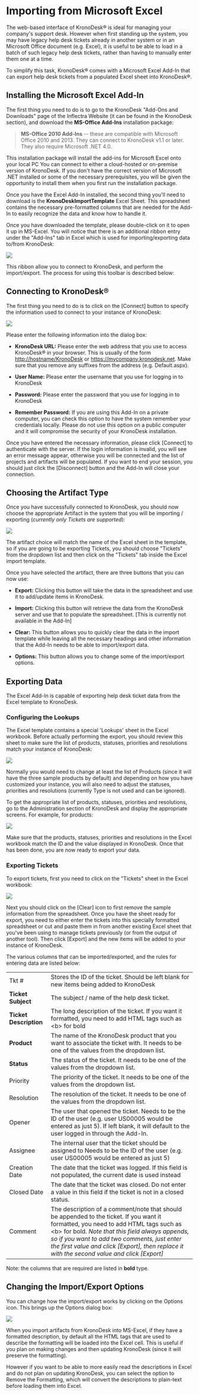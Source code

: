 #  Importing from Microsoft Excel

The web-based interface of KronoDesk® is ideal for managing your
company's support desk. However when first standing up the system, you
may have legacy help desk tickets already in another system or in an
Microsoft Office document (e.g. Excel), it is useful to be able to load
in a batch of such legacy help desk tickets, rather than having to
manually enter them one at a time.

To simplify this task, KronoDesk® comes with a Microsoft Excel Add-In
that can export help desk tickets from a populated Excel sheet into
KronoDesk®.

## Installing the Microsoft Excel Add-In

The first thing you need to do is to go to the KronoDesk "Add-Ons and
Downloads" page of the Inflectra Website (it can be found in the
KronoDesk section), and download the **MS-Office Add-Ins** installation
package:

> **MS-Office 2010 Add-Ins** -- these are compatible with Microsoft Office
2010 and 2013. They can connect to KronoDesk v1.1 or later. They also
require Microsoft .NET 4.0.

This installation package will install the add-ins for Microsoft Excel
onto your local PC You can connect to either a cloud-hosted or
on-premise version of KronoDesk. If you don't have the correct version
of Microsoft .NET installed or some of the necessary prerequisites, you
will be given the opportunity to install them when you first run the
installation package.

Once you have the Excel Add-In installed, the second thing you'll need
to download is the **KronoDeskImportTemplate** Excel Sheet. This
spreadsheet contains the necessary pre-formatted columns that are needed
for the Add-In to easily recognize the data and know how to handle it.

Once you have downloaded the template, please double-click on it to open
it up in MS-Excel. You will notice that there is an additional ribbon
entry under the "Add-Ins" tab in Excel which is used for
importing/exporting data to/from KronoDesk:

![](img/Importing_from_Microsoft_Excel_3.png)




This ribbon allow you to connect to KronoDesk, and perform the
import/export. The process for using this toolbar is described below:

## Connecting to KronoDesk®

The first thing you need to do is to click on the \[Connect\] button to
specify the information used to connect to your instance of KronoDesk:

![](img/Importing_from_Microsoft_Excel_4.png)




Please enter the following information into the dialog box:

-   **KronoDesk URL:** Please enter the web address that you use to
access KronoDesk® in your browser. This is usually of the form
<http://hostname/KronoDesk> or <https://mycompany.kronodesk.net>.
Make sure that you remove any suffixes from the address (e.g.
Default.aspx).

-   **User Name:** Please enter the username that you use for logging in
to KronoDesk

-   **Password:** Please enter the password that you use for logging in
to KronoDesk

-   **Remember Password:** If you are using this Add-In on a private
computer, you can check this option to have the system remember your
credentials locally. Please do not use this option on a public
computer and it will compromise the security of your KronoDesk
installation.

Once you have entered the necessary information, please click
\[Connect\] to authenticate with the server. If the login information is
invalid, you will see an error message appear, otherwise you will be
connected and the list of projects and artifacts will be populated. If
you want to end your session, you should just click the \[Disconnect\]
button and the Add-In will close your connection.

## Choosing the Artifact Type

Once you have successfully connected to KronoDesk, you should now choose
the appropriate Artifact in the system that you will be importing /
exporting (*currently only Tickets are supported*):

![](img/Importing_from_Microsoft_Excel_5.png)




The artifact choice will match the name of the Excel sheet in the
template, so if you are going to be exporting Tickets, you should choose
"Tickets" from the dropdown list and then click on the "Tickets" tab
inside the Excel import template.

Once you have selected the artifact, there are three buttons that you
can now use:

-   **Export:** Clicking this button will take the data in the
spreadsheet and use it to add/update items in KronoDesk.

-   **Import:** Clicking this button will retrieve the data from the
KronoDesk server and use that to populate the spreadsheet. \[This is
currently not available in the Add-In\]

-   **Clear:** This button allows you to quickly clear the data in the
import template while leaving all the necessary headings and other
information that the Add-In needs to be able to import/export data.

-   **Options:** This button allows you to change some of the
import/export options.

## Exporting Data

The Excel Add-In is capable of exporting help desk ticket data from the
Excel template to KronoDesk.

### Configuring the Lookups

The Excel template contains a special 'Lookups' sheet in the Excel
workbook. Before actually performing the export, you should review this
sheet to make sure the list of products, statuses, priorities and
resolutions match your instance of KronoDesk:

![](img/Importing_from_Microsoft_Excel_6.png)




Normally you would need to change at least the list of Products (since
it will have the three sample products by default) and depending on how
you have customized your instance, you will also need to adjust the
statuses, priorities and resolutions (currently Type is not used and can
be ignored).

To get the appropriate list of products, statuses, priorities and
resolutions, go to the Administration section of KronoDesk and display
the appropriate screens. For example, for products:

![](img/Importing_from_Microsoft_Excel_7.png)




Make sure that the products, statuses, priorities and resolutions in the
Excel workbook match the ID and the value displayed in KronoDesk. Once
that has been done, you are now ready to export your data.

### Exporting Tickets

To export tickets, first you need to click on the "Tickets" sheet in the
Excel workbook:

![](img/Importing_from_Microsoft_Excel_8.png)




Next you should click on the \[Clear\] icon to first remove the sample
information from the spreadsheet. Once you have the sheet ready for
export, you need to either enter the tickets into this specially
formatted spreadsheet or cut and paste them in from another existing
Excel sheet that you've been using to manage tickets previously (or from
the output of another tool). Then click \[Export\] and the new items
will be added to your instance of KronoDesk.

The various columns that can be imported/exported, and the rules for
entering data are listed below:

|   |   |
| ----- | ----- |
| Tkt \#                  | Stores the ID of the ticket. Should be left blank for new items being added to KronoDesk |
| **Ticket Subject**      | The subject / name of the help desk ticket. |
| **Ticket Description**  | The long description of the ticket. If you want it formatted, you need to add HTML tags such as <b\> for bold |
| **Product**           |   The name of the KronoDesk product that you want to associate the ticket with. It needs to be one of the values from the dropdown list. |
| **Status**            |   The status of the ticket. It needs to be one of the values from the dropdown list. |
| Priority              |   The priority of the ticket. It needs to be one of the values from the dropdown list. |
| Resolution            |   The resolution of the ticket. It needs to be one of the values from the dropdown list. |
| Opener                |   The user that opened the ticket. Needs to be the ID of the user (e.g. user US00005 would be entered as just 5). If left blank, it will default to the user logged in through the Add-In. |
| Assignee              |   The internal user that the ticket should be assigned to Needs to be the ID of the user (e.g. user US00005 would be entered as just 5) |
| Creation Date         |   The date that the ticket was logged. If this field is not populated, the current date is used instead |
| Closed Date           |   The date that the ticket was closed. Do not enter a value in this field if the ticket is not in a closed status. |
| Comment               |   The description of a comment/note that should be appended to the ticket. If you want it formatted, you need to add HTML tags such as <b\> for bold. *Note that this field always appends, so if you want to add two comments, just enter the first value and click \[Export\], then replace it with the second value and click \[Export\]* |

Note: the columns that are required are listed in **bold** type.

## Changing the Import/Export Options

You can change how the import/export works by clicking on the Options
icon. This brings up the Options dialog box:

![](img/Importing_from_Microsoft_Excel_9.png)




When you import artifacts from KronoDesk into MS-Excel, if they have a
formatted description, by default all the HTML tags that are used to
describe the formatting will be loaded into the Excel cell. This is
useful if you plan on making changes and then updating KronoDesk (since
it will preserve the formatting).

However if you want to be able to more easily read the descriptions in
Excel and do not plan on updating KronoDesk, you can select the option
to Remove the Formatting, which will convert the descriptions to
plain-text before loading them into Excel.

